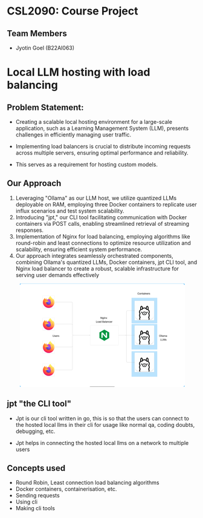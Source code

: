 # CSL2090: Course Project

## Team Members
- Jyotin Goel (B22AI063)

# Local LLM hosting with load balancing

## Problem Statement:

- Creating a scalable local hosting environment for a large-scale application,
such as a Learning Management System (LLM), presents challenges in
efficiently managing user traffic.

- Implementing load balancers is crucial to distribute incoming requests across
multiple servers, ensuring optimal performance and reliability.

- This serves as a requirement for hosting custom models.

## Our Approach

1. Leveraging "Ollama" as our LLM host, we utilize quantized LLMs deployable on RAM,
employing three Docker containers to replicate user influx scenarios and test system scalability.
2. Introducing "jpt," our CLI tool facilitating communication with Docker containers via POST
calls, enabling streamlined retrieval of streaming responses.
3. Implementation of Nginx for load balancing, employing algorithms like round-robin and least
connections to optimize resource utilization and scalability, ensuring efficient system
performance.
4. Our approach integrates seamlessly orchestrated components, combining Ollama's quantized
LLMs, Docker containers, jpt CLI tool, and Nginx load balancer to create a robust, scalable
infrastructure for serving user demands effectively

<div>
<center>

![overview](./overview.png)

</center>
</div>

## jpt "the CLI tool"

- Jpt is our cli tool written in go, this is so that the
users can connect to the hosted local llms in
their cli for usage like normal qa, coding doubts,
debugging, etc.



- Jpt helps in connecting the hosted local llms on
a network to multiple users

## Concepts used

- Round Robin, Least connection load balancing algorithms
- Docker containers, containerisation, etc.
- Sending requests
- Using cli
- Making cli tools
